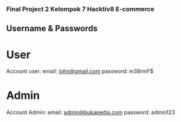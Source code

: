 ### Final Project 2 Kelompok 7 Hacktiv8 E-commerce

## Username & Passwords

# User

Account user:
email: john@gmail.com
password: m38rmF$

# Admin

Account Admin:
email: admin@bukapedia.com
password: admin123
